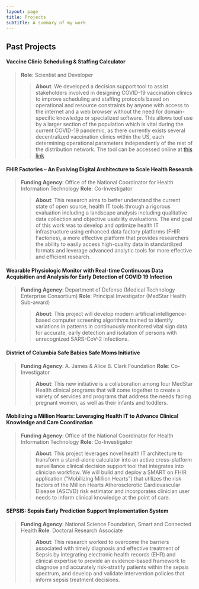 ```yaml
---
layout: page
title: Projects
subtitle: A summary of my work
---
```


## Past Projects

#### Vaccine Clinic Scheduling & Staffing Calculator
> **Role**: Scientist and Developer
>
>> **About**: We developed a decision support tool to assist stakeholders involved in designing COVID-19 vaccination clinics to improve scheduling and staffing protocols based on operational and resource constraints by anyone with access to the internet and a web browser without the need for domain-specific knowledge or specialized software. This allows tool use by a larger section of the population which is vital during the current COVID-19 pandemic, as there currently exists several decentralized vaccination clinics within the US, each determining operational parameters independently of the rest of the distribution network. The tool can be accessed online at <a href="http://vaccine-calculator.snambiar.co" target="_blank"> this link</a>

#### FHIR Factories – An Evolving Digital Architecture to Scale Health Research
> **Funding Agency**: Office of the National Coordinator for Health Information Technology
> **Role**: Co-Investigator
>
>> **About**: This research aims to better understand the current state of open source, health IT tools through a rigorous evaluation including a landscape analysis including qualitative data collection and objective usability evaluations. The end goal of this work was to develop and optimize health IT infrastructure using enhanced data factory platforms (FHIR Factories), a more effective platform that provides researchers the ability to easily access high-quality data in standardized formats and leverage advanced analytic tools for more effective and efficient research.

#### Wearable Physiologic Monitor with Real-time Continuous Data Acquisition and Analysis for Early Detection of COVID 19 Infection 
> **Funding Agency**: Department of Defense (Medical Technology Enterprise Consortium)
> **Role**: Principal Investigator (MedStar Health Sub-award)
>
>> **About**: This project will develop modern artificial intelligence-based computer screening algorithms trained to identify variations in patterns in continuously monitored vital sign data for accurate, early detection and isolation of persons with unrecognized SARS-CoV-2 infections. 

#### District of Columbia Safe Babies Safe Moms Initiative 
> **Funding Agency**: A. James & Alice B. Clark Foundation
> **Role**: Co-Investigator
>
>> **About**: This new initiative is a collaboration among four MedStar Health clinical programs that will come together to create a variety of services and programs that address the needs facing pregnant women, as well as their infants and toddlers.

#### Mobilizing a Million Hearts: Leveraging Health IT to Advance Clinical Knowledge and Care Coordination
> **Funding Agency**: Office of the National Coordinator for Health Information Technology
> **Role**: Co-Investigator
>
>> **About**: This project leverages novel health IT architecture to transform a stand-alone calculator into an active cross-platform surveillance clinical decision support tool that integrates into clinician workflow. We will build and deploy a SMART on FHIR application (“Mobilizing Million Hearts”) that utilizes the risk factors of the Million Hearts Atherosclerotic Cardiovascular Disease (ASCVD) risk estimator and incorporates clinician user needs to inform clinical knowledge at the point of care.

#### SEPSIS: Sepsis Early Prediction Support Implementation System
> **Funding Agency**: National Science Foundation, Smart and Connected Health
> **Role**: Doctoral Research Associate
>
>> **About**: This research worked to overcome the barriers associated with timely diagnosis and effective treatment of Sepsis by integrating electronic health records (EHR) and clinical expertise to provide an evidence-based framework to diagnose and accurately risk-stratify patients within the sepsis spectrum, and develop and validate intervention policies that inform sepsis treatment decisions.






